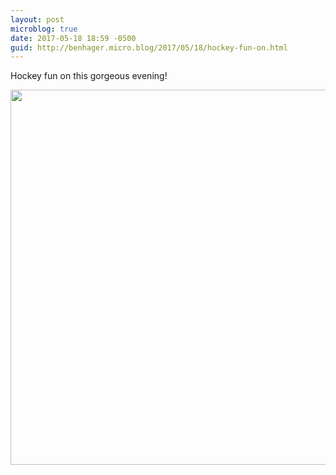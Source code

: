 ```yaml
---
layout: post
microblog: true
date: 2017-05-18 18:59 -0500
guid: http://benhager.micro.blog/2017/05/18/hockey-fun-on.html
---
```

Hockey fun on this gorgeous evening!

<img src="http://benhager.micro.blog/uploads/2017/dcc0701a50.jpg" width="600" height="600" style="height: auto" />
